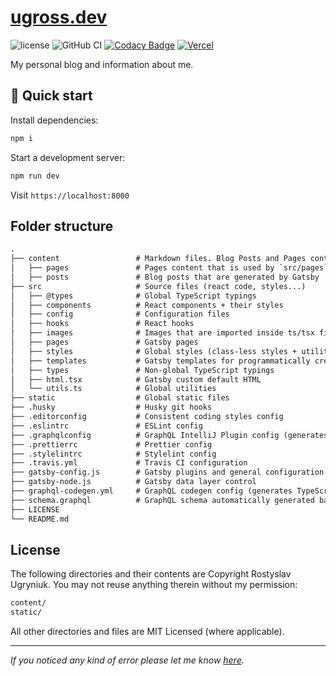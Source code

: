 
# [ugross.dev](https://ugross.dev)

![license](https://img.shields.io/github/license/ugross/ugross.dev)
![GitHub CI](https://github.com/ugross/ugross.dev/actions/workflows/build.yml/badge.svg)
[![Codacy Badge](https://api.codacy.com/project/badge/Grade/9ac535ad84b14490a3719360dd41fa20)](https://www.codacy.com/app/ugr.ross/ugross.dev?utm_source=github.com&utm_medium=referral&utm_content=UgRoss/ugross.dev&utm_campaign=Badge_Grade)
[![Vercel](https://therealsujitk-vercel-badge.vercel.app/?app=ugross-dev)](https://ugross.dev)

My personal blog and information about me.

## 🚀 Quick start

Install dependencies:

```bash
npm i
```

Start a development server:

```bash
npm run dev
```

Visit `https://localhost:8000`

## Folder structure

```txt
.
├── content                 # Markdown files. Blog Posts and Pages content
│   ├── pages               # Pages content that is used by `src/pages`
│   ├── posts               # Blog posts that are generated by Gatsby
├── src                     # Source files (react code, styles...)
│   ├── @types              # Global TypeScript typings
│   ├── components          # React components + their styles
│   ├── config              # Configuration files
│   ├── hooks               # React hooks
│   ├── images              # Images that are imported inside ts/tsx files
│   ├── pages               # Gatsby pages
│   ├── styles              # Global styles (class-less styles + utilities)
│   ├── templates           # Gatsby templates for programmatically creating pages
│   ├── types               # Non-global TypeScript typings
│   ├── html.tsx            # Gatsby custom default HTML
│   └── utils.ts            # Global utilities
├── static                  # Global static files
├── .husky                  # Husky git hooks
├── .editorconfig           # Consistent coding styles config
├── .eslintrc               # ESLint config
├── .graphqlconfig          # GraphQL IntelliJ Plugin config (generates schema.graphql)
├── .prettierrc             # Prettier config
├── .stylelintrc            # Stylelint config
├── .travis.yml             # Travis CI configuration
├── gatsby-config.js        # Gatsby plugins and general configuration
├── gatsby-node.js          # Gatsby data layer control
├── graphql-codegen.yml     # GraphQL codegen config (generates TypeScript typings for GraphQL operations)
├── schema.graphql          # GraphQL schema automatically generated based on .graphqlconfig
├── LICENSE
└── README.md
```

## License

The following directories and their contents are Copyright Rostyslav Ugryniuk. You may not reuse anything therein without my permission:

```bash
content/
static/
```

All other directories and files are MIT Licensed (where applicable).

---

_If you noticed any kind of error please let me know [here](https://github.com/UgRoss/ugross.space/issues/new)._
